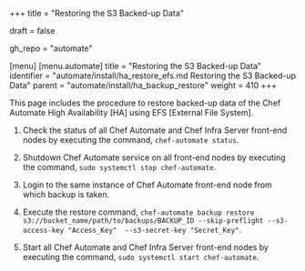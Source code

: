 +++
title = "Restoring the S3 Backed-up Data"

draft = false

gh_repo = "automate"

[menu]
  [menu.automate]
    title = "Restoring the S3 Backed-up Data"
    identifier = "automate/install/ha_restore_efs.md Restoring the S3 Backed-up Data"
    parent = "automate/install/ha_backup_restore"
    weight = 410
+++

This page includes the procedure to restore backed-up data of the Chef Automate High Availability [HA] using EFS [External File System].

1. Check the status of all Chef Automate and Chef Infra Server front-end nodes by executing the command, `chef-automate status`.

1. Shutdown Chef Automate service on all front-end nodes by executing the command, `sudo systemctl stop chef-automate`.

1. Login to the same instance of Chef Automate front-end node from which backup is taken.

1. Execute the restore command, `chef-automate backup restore s3://bucket_name/path/to/backups/BACKUP_ID --skip-preflight --s3-access-key "Access_Key"  --s3-secret-key "Secret_Key"`.

1. Start all Chef Automate and Chef Infra Server front-end nodes by executing the command, `sudo systemctl start chef-automate`.
